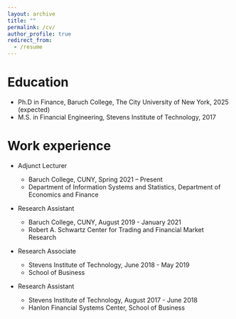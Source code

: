 ```yaml
---
layout: archive
title: ""
permalink: /cv/
author_profile: true
redirect_from:
  - /resume
---
```



Education
======
* Ph.D in Finance, Baruch College, The City University of New York, 2025 (expected)
* M.S. in Financial Engineering, Stevens Institute of Technology, 2017

Work experience
======
* Adjunct Lecturer
  * Baruch College, CUNY, Spring 2021 – Present
  * Department of Information Systems and Statistics, Department of Economics and Finance

* Research Assistant
  * Baruch College, CUNY, August 2019 - January 2021
  * Robert A. Schwartz Center for Trading and Financial Market Research

* Research Associate
  * Stevens Institute of Technology, June 2018 - May 2019
  * School of Business
  
* Research Assistant
  * Stevens Institute of Technology, August 2017 - June 2018
  * Hanlon Financial Systems Center, School of Business

